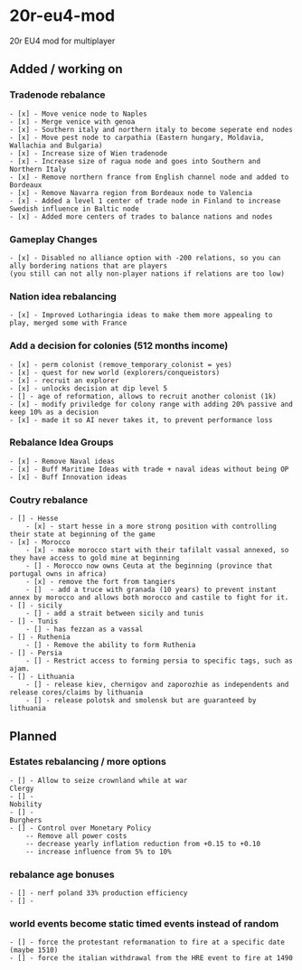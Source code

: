 # 20r-eu4-mod
20r EU4 mod for multiplayer



## Added / working on
### Tradenode rebalance
    - [x] - Move venice node to Naples
    - [x] - Merge venice with genoa
    - [x] - Southern italy and northern italy to become seperate end nodes
    - [x] - Move pest node to carpathia (Eastern hungary, Moldavia, Wallachia and Bulgaria)
    - [x] - Increase size of Wien tradenode
    - [x] - Increase size of ragua node and goes into Southern and Northern Italy
    - [x] - Remove northern france from English channel node and added to Bordeaux
    - [x] - Remove Navarra region from Bordeaux node to Valencia
    - [x] - Added a level 1 center of trade node in Finland to increase Swedish influence in Baltic node
    - [x] - Added more centers of trades to balance nations and nodes

### Gameplay Changes
    - [x] - Disabled no alliance option with -200 relations, so you can ally bordering nations that are players 
    (you still can not ally non-player nations if relations are too low) 

### Nation idea rebalancing
    - [x] - Improved Lotharingia ideas to make them more appealing to play, merged some with France


###  Add a decision for colonies (512 months income)
    - [x] - perm colonist (remove_temporary_colonist = yes)
    - [x] - quest for new world (explorers/conqueistors)
    - [x] - recruit an explorer
    - [x] - unlocks decision at dip level 5
    - [] - age of reformation, allows to recruit another colonist (1k)
    - [x] - modify priviledge for colony range with adding 20% passive and keep 10% as a decision
    - [x] - made it so AI never takes it, to prevent performance loss

###  Rebalance Idea Groups
    - [x] - Remove Naval ideas
    - [x] - Buff Maritime Ideas with trade + naval ideas without being OP
    - [x] - Buff Innovation ideas

### Coutry rebalance
    - [] - Hesse
        - [x] - start hesse in a more strong position with controlling their state at beginning of the game
    - [x] - Morocco
        - [x] - make morocco start with their tafilalt vassal annexed, so they have access to gold mine at beginning
        - [] - Morocco now owns Ceuta at the beginning (province that portugal owns in africa)
        - [x] - remove the fort from tangiers
        - []  - add a truce with granada (10 years) to prevent instant annex by morocco and allows both morocco and castile to fight for it.
    - [] - sicily
        - [] - add a strait between sicily and tunis
    - [] - Tunis
        - [] - has fezzan as a vassal
    - [] - Ruthenia
        - [] - Remove the ability to form Ruthenia
    - [] - Persia
        - [] - Restrict access to forming persia to specific tags, such as ajam.
    - [] - Lithuania
        - [] - release kiev, chernigov and zaporozhie as independents and release cores/claims by lithuania
        - [] - release polotsk and smolensk but are guaranteed by lithuania
    


## Planned
### Estates rebalancing / more options
    - [] - Allow to seize crownland while at war
    Clergy
    - [] - 
    Nobility
    - [] - 
    Burghers
    - [] - Control over Monetary Policy
        -- Remove all power costs
        -- decrease yearly inflation reduction from +0.15 to +0.10
        -- increase influence from 5% to 10%

### rebalance age bonuses
    - [] - nerf poland 33% production efficiency
    - [] - 

### world events become static timed events instead of random
    - [] - force the protestant reformanation to fire at a specific date (maybe 1510)
    - [] - force the italian withdrawal from the HRE event to fire at 1490

